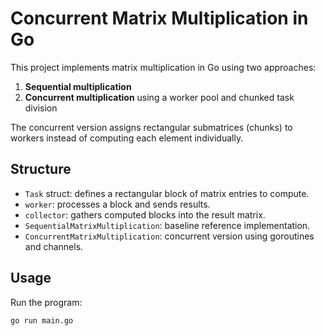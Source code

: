 # Concurrent Matrix Multiplication in Go

This project implements matrix multiplication in Go using two approaches:

1. **Sequential multiplication**
2. **Concurrent multiplication** using a worker pool and chunked task division

The concurrent version assigns rectangular submatrices (chunks) to workers instead of computing each element individually.

## Structure

- `Task` struct: defines a rectangular block of matrix entries to compute.
- `worker`: processes a block and sends results.
- `collector`: gathers computed blocks into the result matrix.
- `SequentialMatrixMultiplication`: baseline reference implementation.
- `ConcurrentMatrixMultiplication`: concurrent version using goroutines and channels.

## Usage

Run the program:

```bash
go run main.go
